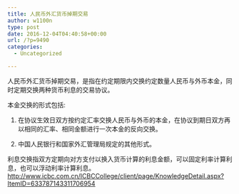 ```yaml
---
title: 人民币外汇货币掉期交易
author: w1100n
type: post
date: 2016-12-04T04:40:58+00:00
url: /?p=9490
categories:
  - Uncategorized

---
```

人民币外汇货币掉期交易，是指在约定期限内交换约定数量人民币与外币本金，同时定期交换两种货币利息的交易协议。

本金交换的形式包括: 

1. 在协议生效日双方按约定汇率交换人民币与外币的本金，在协议到期日双方再以相同的汇率、相同金额进行一次本金的反向交换。

2. 中国人民银行和国家外汇管理局规定的其他形式。

利息交换指双方定期向对方支付以换入货币计算的利息金额，可以固定利率计算利息，也可以浮动利率计算利息。http://www.icbc.com.cn/ICBCCollege/client/page/KnowledgeDetail.aspx?ItemID=633787143311706954